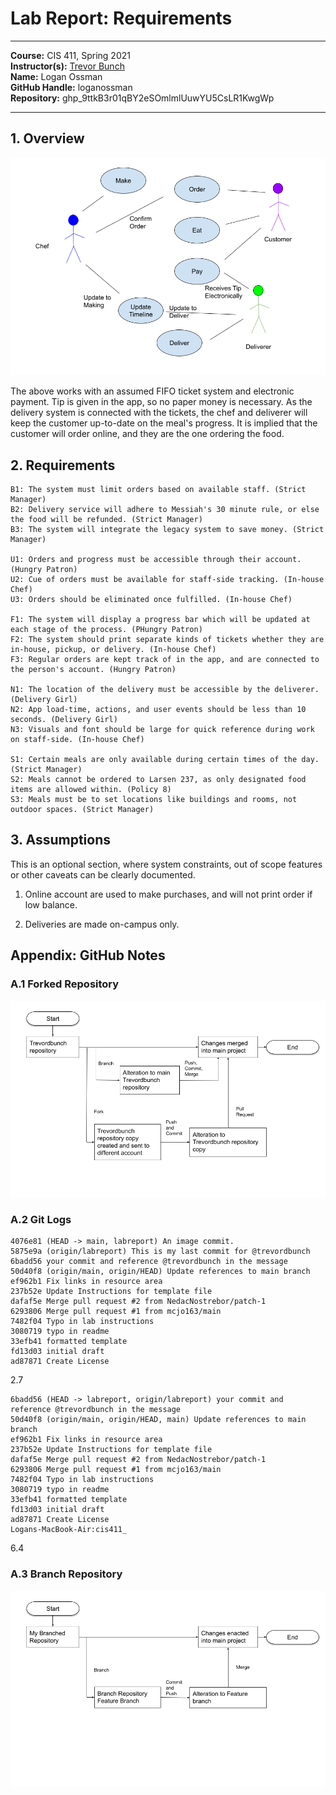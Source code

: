 # Lab Report: Requirements
___
**Course:** CIS 411, Spring 2021  
**Instructor(s):** [Trevor Bunch](https://github.com/trevordbunch)  
**Name:** Logan Ossman  
**GitHub Handle:** loganossman  
**Repository:** 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  
___

## 1. Overview

![Use Case Diagram](/assets/Requirements.png)  

The above works with an assumed FIFO ticket system and electronic payment. Tip is given in the app, so no paper money is necessary. As the delivery system is connected with the tickets, the chef and deliverer will keep the customer up-to-date on the meal's progress. It is implied that the customer will order online, and they are the one ordering the food.

## 2. Requirements

    B1: The system must limit orders based on available staff. (Strict Manager)
    B2: Delivery service will adhere to Messiah's 30 minute rule, or else the food will be refunded. (Strict Manager)
    B3: The system will integrate the legacy system to save money. (Strict Manager)
    
    U1: Orders and progress must be accessible through their account. (Hungry Patron)
    U2: Cue of orders must be available for staff-side tracking. (In-house Chef)
    U3: Orders should be eliminated once fulfilled. (In-house Chef)

    F1: The system will display a progress bar which will be updated at each stage of the process. (PHungry Patron)
    F2: The system should print separate kinds of tickets whether they are in-house, pickup, or delivery. (In-house Chef)
    F3: Regular orders are kept track of in the app, and are connected to the person's account. (Hungry Patron)

    N1: The location of the delivery must be accessible by the deliverer. (Delivery Girl)
    N2: App load-time, actions, and user events should be less than 10 seconds. (Delivery Girl)
    N3: Visuals and font should be large for quick reference during work on staff-side. (In-house Chef)

    S1: Certain meals are only available during certain times of the day. (Strict Manager)
    S2: Meals cannot be ordered to Larsen 237, as only designated food items are allowed within. (Policy 8)
    S3: Meals must be to set locations like buildings and rooms, not outdoor spaces. (Strict Manager)

## 3. Assumptions
This is an optional section, where system constraints, out of scope features or other caveats can be clearly documented.

1. Online account are used to make purchases, and will not print order if low balance.

2. Deliveries are made on-campus only.


## Appendix: GitHub Notes

### A.1 Forked Repository
![Forked Repository](/assets/Git_Branch_v_Fork.png)  

### A.2 Git Logs

    4076e81 (HEAD -> main, labreport) An image commit.
    5875e9a (origin/labreport) This is my last commit for @trevordbunch
    6badd56 your commit and reference @trevordbunch in the message
    50d40f8 (origin/main, origin/HEAD) Update references to main branch
    ef962b1 Fix links in resource area
    237b52e Update Instructions for template file
    dafaf5e Merge pull request #2 from NedacNostrebor/patch-1
    6293806 Merge pull request #1 from mcjo163/main
    7482f04 Typo in lab instructions
    3080719 typo in readme
    33efb41 formatted template
    fd13d03 initial draft
    ad87871 Create License
2.7


    6badd56 (HEAD -> labreport, origin/labreport) your commit and reference @trevordbunch in the message
    50d40f8 (origin/main, origin/HEAD, main) Update references to main branch
    ef962b1 Fix links in resource area
    237b52e Update Instructions for template file
    dafaf5e Merge pull request #2 from NedacNostrebor/patch-1
    6293806 Merge pull request #1 from mcjo163/main
    7482f04 Typo in lab instructions
    3080719 typo in readme
    33efb41 formatted template
    fd13d03 initial draft
    ad87871 Create License
    Logans-MacBook-Air:cis411_
6.4

### A.3 Branch Repository

![Branch Repository Representation](/assets/Git_Feature_Branch_Creation.png)